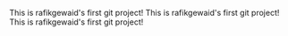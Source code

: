 This is rafikgewaid's first git project!
This is rafikgewaid's first git project!
This is rafikgewaid's first git project!
